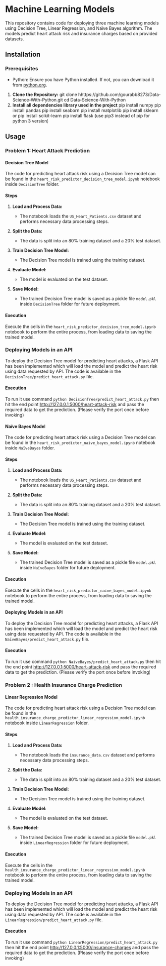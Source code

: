 # Machine Learning Models 

This repository contains code for deploying three machine learning models using Decision Tree, Linear Regression, and Naïve Bayes algorithm. The models predict heart attack risk and insurance charges based on provided datasets.

## Installation

### Prerequisites

- Python: Ensure you have Python installed. If not, you can download it from [python.org](https://www.python.org/downloads/).

1. **Clone the Repository:**
   git clone hhttps://github.com/gourabb8273/Data-Science-With-Python.git
   cd Data-Science-With-Python
2. **Install all dependencies library used in the project**
   pip install numpy
   pip install pandas
   pip install seaborn
   pip install matplotlib
   pip install sklearn or pip install scikit-learn
   pip install flask
   (use pip3 instead of pip for python 3 version)
 
## Usage

### Problem 1: Heart Attack Prediction

#### Decision Tree Model

The code for predicting heart attack risk using a Decision Tree model can be found in the `heart_risk_predictor_decision_tree_model.ipynb` notebook inside `DecisionTree` folder.

#### Steps

1. **Load and Process Data:**
   - The notebook loads the `US_Heart_Patients.csv` dataset and performs necessary data processing steps.

2. **Split the Data:**
   - The data is split into an 80% training dataset and a 20% test dataset.

3. **Train Decision Tree Model:**
   - The Decision Tree model is trained using the training dataset.

4. **Evaluate Model:**
   - The model is evaluated on the test dataset.

5. **Save Model:**
   - The trained Decision Tree model is saved as a pickle file `model.pkl` inside `DecisionTree` folder for future deployment.
   
#### Execution

Execute the cells in the `heart_risk_predictor_decision_tree_model.ipynb` notebook to perform the entire process, from loading data to saving the trained model.

### Deploying Models in an API

To deploy the Decision Tree model for predicting heart attacks, a Flask API has been implemented which will load the model and predict the heart risk using data requested by API. The code is available in the `DecisionTree/predict_heart_attack.py` file.

#### Execution
To run it use command `python DecisionTree/predict_heart_attack.py`  then hit the end point http://127.0.0.1:5000/heart-attack-risk and pass the required data to get the prediction. (Please verify the port once before invoking)


#### Naïve Bayes Model

The code for predicting heart attack risk using a Decision Tree model can be found in the `heart_risk_predictor_naïve_bayes_model.ipynb` notebook inside `NaïveBayes` folder.

#### Steps

1. **Load and Process Data:**
   - The notebook loads the `US_Heart_Patients.csv` dataset and performs necessary data processing steps.

2. **Split the Data:**
   - The data is split into an 80% training dataset and a 20% test dataset.

3. **Train Decision Tree Model:**
   - The Decision Tree model is trained using the training dataset.

4. **Evaluate Model:**
   - The model is evaluated on the test dataset.

5. **Save Model:**
   - The trained Decision Tree model is saved as a pickle file `model.pkl` inside `NaïveBayes` folder for future deployment.
   
#### Execution

Execute the cells in the `heart_risk_predictor_naïve_bayes_model.ipynb` notebook to perform the entire process, from loading data to saving the trained model.

#### Deploying Models in an API

To deploy the Decision Tree model for predicting heart attacks, a Flask API has been implemented which will load the model and predict the heart risk using data requested by API. The code is available in the `NaïveBayes/predict_heart_attack.py` file.

#### Execution
To run it use command `python NaïveBayes/predict_heart_attack.py` then hit the end point http://127.0.0.1:5000/heart-attack-risk and pass the required data to get the prediction. (Please verify the port once before invoking)



### Problem 2 : Health Insurance Charge Prediction

#### Linear Regression Model

The code for predicting heart attack risk using a Decision Tree model can be found in the `health_insurance_charge_predictor_linear_regression_model.ipynb` notebook inside `LinearRegression` folder.

#### Steps

1. **Load and Process Data:**
   - The notebook loads the `insurance_data.csv` dataset and performs necessary data processing steps.

2. **Split the Data:**
   - The data is split into an 80% training dataset and a 20% test dataset.

3. **Train Decision Tree Model:**
   - The Decision Tree model is trained using the training dataset.

4. **Evaluate Model:**
   - The model is evaluated on the test dataset.

5. **Save Model:**
   - The trained Decision Tree model is saved as a pickle file `model.pkl` inside `LinearRegression` folder for future deployment.
   
#### Execution

Execute the cells in the `health_insurance_charge_predictor_linear_regression_model.ipynb` notebook to perform the entire process, from loading data to saving the trained model.

### Deploying Models in an API

To deploy the Decision Tree model for predicting heart attacks, a Flask API has been implemented which will load the model and predict the heart risk using data requested by API. The code is available in the `LinearRegression/predict_heart_attack.py` file.

#### Execution
To run it use command `python LinearRegression/predict_heart_attack.py` then hit the end point http://127.0.0.1:5000/insurance-charges and pass the required data to get the prediction. (Please verify the port once before invoking)
